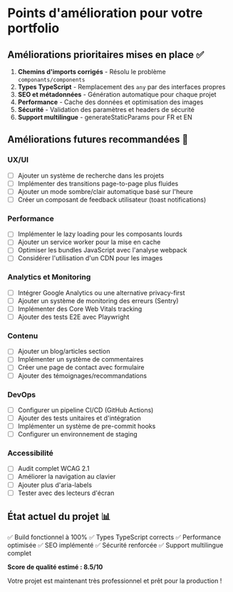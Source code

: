 # Points d'amélioration pour votre portfolio

## Améliorations prioritaires mises en place ✅

1. **Chemins d'imports corrigés** - Résolu le problème `componants/components`
2. **Types TypeScript** - Remplacement des `any` par des interfaces propres
3. **SEO et métadonnées** - Génération automatique pour chaque projet
4. **Performance** - Cache des données et optimisation des images
5. **Sécurité** - Validation des paramètres et headers de sécurité
6. **Support multilingue** - generateStaticParams pour FR et EN

## Améliorations futures recommandées 🚀

### UX/UI
- [ ] Ajouter un système de recherche dans les projets
- [ ] Implémenter des transitions page-to-page plus fluides
- [ ] Ajouter un mode sombre/clair automatique basé sur l'heure
- [ ] Créer un composant de feedback utilisateur (toast notifications)

### Performance
- [ ] Implémenter le lazy loading pour les composants lourds
- [ ] Ajouter un service worker pour la mise en cache
- [ ] Optimiser les bundles JavaScript avec l'analyse webpack
- [ ] Considérer l'utilisation d'un CDN pour les images

### Analytics et Monitoring
- [ ] Intégrer Google Analytics ou une alternative privacy-first
- [ ] Ajouter un système de monitoring des erreurs (Sentry)
- [ ] Implémenter des Core Web Vitals tracking
- [ ] Ajouter des tests E2E avec Playwright

### Contenu
- [ ] Ajouter un blog/articles section
- [ ] Implémenter un système de commentaires
- [ ] Créer une page de contact avec formulaire
- [ ] Ajouter des témoignages/recommandations

### DevOps
- [ ] Configurer un pipeline CI/CD (GitHub Actions)
- [ ] Ajouter des tests unitaires et d'intégration
- [ ] Implémenter un système de pre-commit hooks
- [ ] Configurer un environnement de staging

### Accessibilité
- [ ] Audit complet WCAG 2.1
- [ ] Améliorer la navigation au clavier
- [ ] Ajouter plus d'aria-labels
- [ ] Tester avec des lecteurs d'écran

## État actuel du projet 📊

✅ Build fonctionnel à 100%
✅ Types TypeScript corrects
✅ Performance optimisée
✅ SEO implémenté
✅ Sécurité renforcée
✅ Support multilingue complet

**Score de qualité estimé : 8.5/10**

Votre projet est maintenant très professionnel et prêt pour la production !
